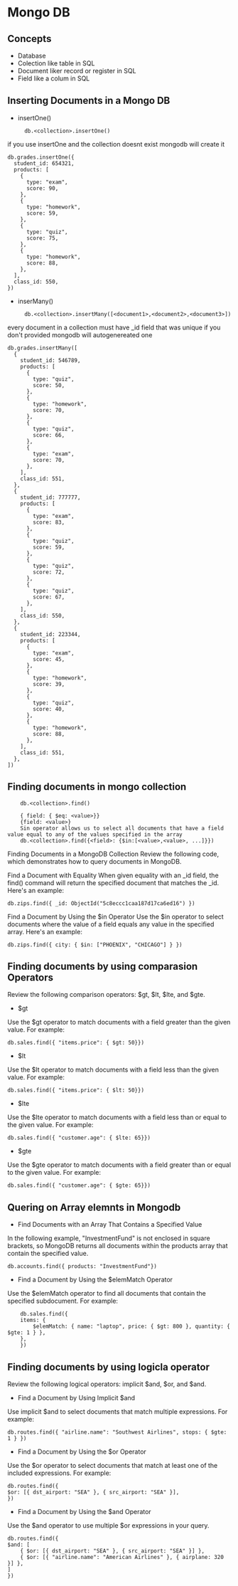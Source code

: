# Mongo DB

## Concepts

- Database
- Colection like table in SQL
- Document liker record or register in SQL
- Field like a colum in SQL


## Inserting Documents in a Mongo DB

- insertOne()

        db.<collection>.insertOne()

if you use insertOne and the collection doesnt exist mongodb will create it

```
db.grades.insertOne({
  student_id: 654321,
  products: [
    {
      type: "exam",
      score: 90,
    },
    {
      type: "homework",
      score: 59,
    },
    {
      type: "quiz",
      score: 75,
    },
    {
      type: "homework",
      score: 88,
    },
  ],
  class_id: 550,
})
```

- inserMany()

        db.<collection>.insertMany([<document1>,<document2>,<document3>])

every document in a collection must have _id field that was unique if you don't provided mongodb will autogenereated one

```
db.grades.insertMany([
  {
    student_id: 546789,
    products: [
      {
        type: "quiz",
        score: 50,
      },
      {
        type: "homework",
        score: 70,
      },
      {
        type: "quiz",
        score: 66,
      },
      {
        type: "exam",
        score: 70,
      },
    ],
    class_id: 551,
  },
  {
    student_id: 777777,
    products: [
      {
        type: "exam",
        score: 83,
      },
      {
        type: "quiz",
        score: 59,
      },
      {
        type: "quiz",
        score: 72,
      },
      {
        type: "quiz",
        score: 67,
      },
    ],
    class_id: 550,
  },
  {
    student_id: 223344,
    products: [
      {
        type: "exam",
        score: 45,
      },
      {
        type: "homework",
        score: 39,
      },
      {
        type: "quiz",
        score: 40,
      },
      {
        type: "homework",
        score: 88,
      },
    ],
    class_id: 551,
  },
])
```

## Finding documents in mongo collection

        db.<collection>.find()

        { field: { $eq: <value>}}
        {field: <value>}
        Sin operator allows us to select all documents that have a field value equal to any of the values specified in the array
        db.<collection>.find({<field>: {$in:[<value>,<value>, ...]}})

Finding Documents in a MongoDB Collection
Review the following code, which demonstrates how to query documents in MongoDB.

Find a Document with Equality
When given equality with an _id field, the find() command will return the specified document that matches the _id. Here's an example:

    db.zips.find({ _id: ObjectId("5c8eccc1caa187d17ca6ed16") })

Find a Document by Using the $in Operator
Use the $in operator to select documents where the value of a field equals any value in the specified array. Here's an example:

    db.zips.find({ city: { $in: ["PHOENIX", "CHICAGO"] } })

## Finding documents by using comparasion Operators

Review the following comparison operators: $gt, $lt, $lte, and $gte.

- $gt

Use the $gt operator to match documents with a field greater than the given value. For example:

    db.sales.find({ "items.price": { $gt: 50}})
- $lt

Use the $lt operator to match documents with a field less than the given value. For example:

    db.sales.find({ "items.price": { $lt: 50}})
- $lte

Use the $lte operator to match documents with a field less than or equal to the given value. For example:

    db.sales.find({ "customer.age": { $lte: 65}})
- $gte

Use the $gte operator to match documents with a field greater than or equal to the given value. For example:

    db.sales.find({ "customer.age": { $gte: 65}})

## Quering on Array elemnts in Mongodb

- Find Documents with an Array That Contains a Specified Value

In the following example, "InvestmentFund" is not enclosed in square brackets, so MongoDB returns all documents within the products array that contain the specified value.

    db.accounts.find({ products: "InvestmentFund"})
- Find a Document by Using the $elemMatch Operator

Use the $elemMatch operator to find all documents that contain the specified subdocument. For example:

        db.sales.find({
        items: {
            $elemMatch: { name: "laptop", price: { $gt: 800 }, quantity: { $gte: 1 } },
        },
        })

## Finding documents by using logicla operator

Review the following logical operators: implicit $and, $or, and $and.

- Find a Document by Using Implicit $and

Use implicit $and to select documents that match multiple expressions. For example:

    db.routes.find({ "airline.name": "Southwest Airlines", stops: { $gte: 1 } })
- Find a Document by Using the $or Operator

Use the $or operator to select documents that match at least one of the included expressions. For example:

    db.routes.find({
    $or: [{ dst_airport: "SEA" }, { src_airport: "SEA" }],
    })
- Find a Document by Using the $and Operator

Use the $and operator to use multiple $or expressions in your query.

    db.routes.find({
    $and: [
        { $or: [{ dst_airport: "SEA" }, { src_airport: "SEA" }] },
        { $or: [{ "airline.name": "American Airlines" }, { airplane: 320 }] },
    ]
    })

    